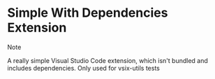 # Simple With Dependencies Extension

> [!NOTE]
> A really simple Visual Studio Code extension, which isn't bundled and includes dependencies.
> Only used for vsix-utils tests

